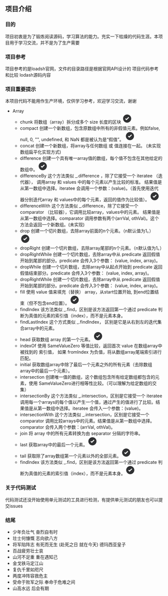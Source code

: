 ## 项目介绍

### 目的
项目初衷是为了锻炼阅读源码，学习算法的能力。充实一下枯燥的代码生涯。本项目用于学习交流，并不是为了生产需要

### 项目参考
项目参考的是loadsh官网，文件的目录路径是根据官网API设计的
项目代码参考和比较 lodash源码内容

### 项目重要提示
本项目代码不能用作生产环境，仅供学习参考，欢迎学习交流，谢谢



- Array
    - chunk 将数组（array）拆分成多个 size 长度的区块 ![](/static/img/check.png)
	- compact 创建一个新数组，包含原数组中所有的非假值元素。例如false, null, 0, "", undefined, 和 NaN 都是被认为是“假值”。 ![](/static/img/check.png)
	- concat 创建一个新数组，将array与任何数组 或 值连接在一起。 (未实现 数组扁平化实现方式)
	- difference 创建一个具有唯一array值的数组，每个值不包含在其他给定的数组中。![](/static/img/check.png)
	- differenceBy 这个方法类似 _.difference ，除了它接受一个 iteratee （迭代器）， 调用array 和 values 中的每个元素以产生比较的标准。 结果值是从第一数组中选择。iteratee 会调用一个参数：(value)。（首先使用迭代器分别迭代array 和 values中的每个元素，返回的值作为比较值）。![](/static/img/check.png)
	- differenceWith 这个方法类似 _.difference，除了它接受一个 comparator （比较器），它调用比较array，values中的元素。 结果值是从第一数组中选择。comparator 调用参数有两个(arrVal, othVal)。这个方法会返回一个新数组。(未实现)
	- drop 创建一个切片数组，去除array前面的n个元素。（n默认值为1。）![](/static/img/check.png)
	- dropRight 创建一个切片数组，去除array尾部的n个元素。（n默认值为1。）
	- dropRightWhile 创建一个切片数组，去除array中从 predicate 返回假值开始到尾部的部分。predicate 会传入3个参数： (value, index, array)。
	- dropWhile 创建一个切片数组，去除array中从起点开始到 predicate 返回假值结束部分。predicate 会传入3个参数： (value, index, array)。
	- dropRightWhile 创建一个切片数组，去除array中从 predicate 返回假值开始到尾部的部分。predicate 会传入3个参数： (value, index, array)。
	- fill 使用 value 值来填充（替换） array，从start位置开始, 到end位置结束（但不包含end位置）。![](/static/img/check.png)
	- findIndex 该方法类似 _.find，区别是该方法返回第一个通过 predicate 判断为真值的元素的索引值（index），而不是元素本身。
	- findLastIndex 这个方式类似 _.findIndex， 区别是它是从右到左的迭代集合array中的元素。
	- head 获取数组 array 的第一个元素。![](/static/img/check.png)
	- indexOf 使用 SameValueZero 等值比较，返回首次 value 在数组array中被找到的 索引值， 如果 fromIndex 为负值，将从数组array尾端索引进行匹配。
	- initial 获取数组array中除了最后一个元素之外的所有元素（去除数组array中的最后一个元素）。
	- intersection 创建唯一值的数组，这个数组包含所有给定数组都包含的元素，使用 SameValueZero进行相等性比较。（可以理解为给定数组的交集）
	- intersectionBy 这个方法类似 _.intersection，区别是它接受一个 iteratee 调用每一个arrays的每个值以产生一个值，通过产生的值进行了比较。结果值是从第一数组中选择。iteratee 会传入一个参数：(value)。
	- intersectionWith 这个方法类似 _.intersection，区别是它接受一个 comparator 调用比较arrays中的元素。结果值是从第一数组中选择。comparator 会传入两个参数：(arrVal, othVal)。
	- join 将 array 中的所有元素转换为由 separator 分隔的字符串。
	- last 获取array中的最后一个元素。![](/static/img/check.png)
	- tail 获取除了array数组第一个元素以外的全部元素。![](/static/img/check.png)
	- findIndex 该方法类似 _.find，区别是该方法返回第一个通过 predicate 判断为真值的元素的索引值（index），而不是元素本身。![](/static/img/check.png)


### 关于代码测试
代码测试还没开始使用单元测试的工具进行检测，有提供单元测试的朋友也可以提交issues

### 结尾
- 少年负壮气 奋烈自有时
- 壮士何慷慨 志向欲八方
- 将军陷阵志 有死而无生 (赴死之日 就在今天) 德玛西亚皇子
- 百战疲劳壮士哀
- 山河不足重 重在遇知己
- 金戈铁马定江山
- 复仇千里如咫尺
- 两度冲阵容救危主
- 受命于败军之际 奉命于危难之间
- 山高水远 后会有期
